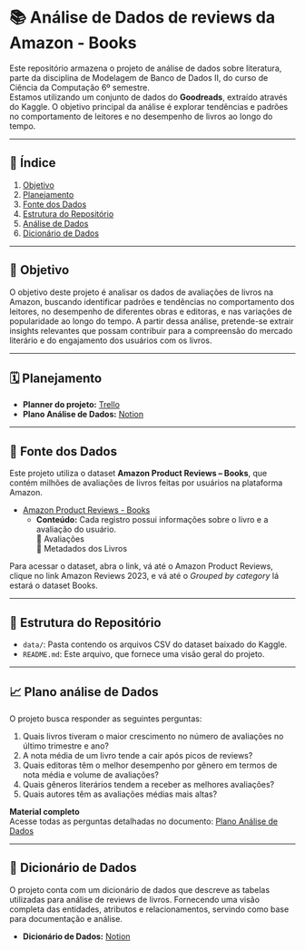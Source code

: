 # 📚 Análise de Dados de reviews da Amazon - Books

Este repositório armazena o projeto de análise de dados sobre literatura, parte da disciplina de Modelagem de Banco de Dados II, do curso de Ciência da Computação 6º semestre.  
Estamos utilizando um conjunto de dados do **Goodreads**, extraído através do Kaggle. O objetivo principal da análise é explorar tendências e padrões no comportamento de leitores e no desempenho de livros ao longo do tempo.

---

## 📖 Índice

1. [Objetivo](#objetivo)
2. [Planejamento](#planejamento)  
3. [Fonte dos Dados](#fonte-dos-dados)  
4. [Estrutura do Repositório](#estrutura-do-repositorio)  
5. [Análise de Dados](#analise-de-dados)
6. [Dicionário de Dados](#dicionario-de-dados)

---

<h2 id="objetivo">📍 Objetivo</h2>

O objetivo deste projeto é analisar os dados de avaliações de livros na Amazon, buscando identificar padrões e tendências no comportamento dos leitores, no desempenho de diferentes obras e editoras, e nas variações de popularidade ao longo do tempo. A partir dessa análise, pretende-se extrair insights relevantes que possam contribuir para a compreensão do mercado literário e do engajamento dos usuários com os livros.

---

<h2 id="planejamento">🗓️ Planejamento</h2>

* **Planner do projeto:** [Trello](https://trello.com/b/glsrUTGu)
* **Plano Análise de Dados:** [Notion](https://www.notion.so/An-lise-de-Dados-de-Reviews-da-Amazon-Books-2602e007d63e809ba953ccd10c330932?source=copy_link)

---

<h2 id="fonte-dos-dados">🔗 Fonte dos Dados</h2>

Este projeto utiliza o dataset **Amazon Product Reviews – Books**, que contém milhões de avaliações de livros feitas por usuários na plataforma Amazon.

* [Amazon Product Reviews - Books](https://cseweb.ucsd.edu/~jmcauley/datasets.html)  
  - **Conteúdo:** Cada registro possui informações sobre o livro e a avaliação do usuário.  
    🔹 Avaliações  
    🔹 Metadados dos Livros
    
Para acessar o dataset, abra o link, vá até o Amazon Product Reviews, clique no link Amazon Reviews 2023, e vá até o *Grouped by category* lá estará o dataset Books.

---

<h2 id="estrutura-do-repositorio">📂 Estrutura do Repositório</h2>

* `data/`: Pasta contendo os arquivos CSV do dataset baixado do Kaggle.  
* `README.md`: Este arquivo, que fornece uma visão geral do projeto.

---

<h2 id="plano-analise-de-dados">📈 Plano análise de Dados</h2>

O projeto busca responder as seguintes perguntas:  

1. Quais livros tiveram o maior crescimento no número de avaliações no último trimestre e ano?  
2. A nota média de um livro tende a cair após picos de reviews?  
3. Quais editoras têm o melhor desempenho por gênero em termos de nota média e volume de avaliações?
4. Quais gêneros literários tendem a receber as melhores avaliações?
5. Quais autores têm as avaliações médias mais altas?

**Material completo**  
Acesse todas as perguntas detalhadas no documento: [Plano Análise de Dados](https://www.notion.so/An-lise-de-Dados-de-Reviews-da-Amazon-Books-2602e007d63e809ba953ccd10c330932?source=copy_link)

---

<h2 id="dicionario-de-dados">📖 Dicionário de Dados</h2>
O projeto conta com um dicionário de dados que descreve as tabelas utilizadas para análise de reviews de livros. Fornecendo uma visão completa das entidades, atributos e relacionamentos, servindo como base para documentação e análise.

* **Dicionário de Dados:** [Notion](https://www.notion.so/Dicion-rio-de-dados-2612e007d63e80dfbed5ec4966221406?source=copy_link) 
